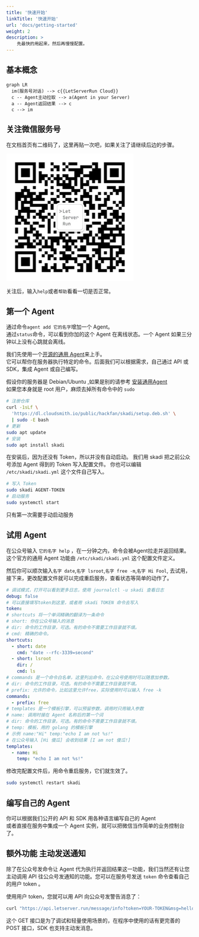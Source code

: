 ```yaml
---
title: '快速开始'
linkTitle: '快速开始'
url: 'docs/getting-started'
weight: 2
description: >
    先最快的用起来，然后再慢慢配置。
---
```


## 基本概念

```mermaid
graph LR
  im(服务号对话) --> c{{LetServerRun Cloud}}
  c -- Agent主动拉取 --> a(Agent in your Server)
  a -- Agent返回结果 --> c
  c --> im
```

## 关注微信服务号

在文档首页有二维码了，这里再贴一次吧，如果关注了请继续后边的步骤。

![二维码](qrcode.jpg)

关注后，输入`help`或者`帮助`看看一切是否正常。  

## 第一个 Agent

通过命令`agent add 它的名字`增加一个 Agent。  
通过`status`命令，可以看到你加的这个 Agent 在离线状态。一个 Agent 如果三分钟以上没有心跳就会离线。  

我们先使用一个[开源的通用 Agent](https://github.com/hack-fan/skadi-agent-shell)来上手。  
它可以帮你在服务器执行特定的命令。后面我们可以根据需求，自己通过 API 或 SDK，集成 Agent 或自己编写。

假设你的服务器是 Debian/Ubuntu ,如果是别的请参考 [安装通用Agent](/docs/basic/common-agent/)  
如果您本身就是 root 用户，麻烦去掉所有命令中的 `sudo`

```bash
# 注册仓库
curl -1sLf \
  'https://dl.cloudsmith.io/public/hackfan/skadi/setup.deb.sh' \
  | sudo -E bash
# 更新
sudo apt update
# 安装
sudo apt install skadi
```

在安装后，因为还没有 Token，所以并没有自动启动。
我们用 skadi 把之前公众号添加 Agent 得到的 Token 写入配置文件。
你也可以编辑 `/etc/skadi/skadi.yml` 这个文件自己写入。

```bash
# 写入 Token
sudo skadi AGENT-TOKEN
# 启动服务
sudo systemctl start
```

只有第一次需要手动启动服务

## 试用 Agent

在公众号输入 `它的名字 help` ，在一分钟之内，命令会被Agent拉走并返回结果。  
这个官方的通用 Agent 功能由 `/etc/skadi/skadi.yml` 这个配置文件定义。

然后你可以顺次输入`名字 date`,`名字 lsroot`,`名字 free -m`,`名字 Hi Fool`,
去试用，接下来，更改配置文件就可以完成重启服务，查看状态等简单的动作了。

```yaml
# 调试模式，打开可以看到更多日志，使用 journalctl -u skadi 查看日志
debug: false
# 可以直接填写token到这里，或者用 skadi TOKEN 命令去写入
token:
# shortcuts 将一个单词精确的翻译为一条命令
# short: 你在公众号输入的消息
# dir: 命令的工作目录，可选。有的命令不需要工作目录就不填。
# cmd: 精确的命令。
shortcuts:
  - short: date
    cmd: "date --rfc-3339=second"
  - short: lsroot
    dir: /
    cmd: ls
# commands 是一个命令白名单，这里列出命令，在公众号使用时可以随意加参数。
# dir: 命令的工作目录，可选。有的命令不需要工作目录就不填。
# prefix: 允许的命令，比如这里允许free，实际使用时可以输入 free -k
commands:
  - prefix: free
# templates 是一个模板引擎，可以预留参数，调用时只用输入参数
# name: 调用时接在 Agent 名称后的第一个词
# dir: 命令的工作目录，可选。有的命令不需要工作目录就不填。
# temp: 模板，用的 golang 的模板引擎
# 示例 name:"Hi" temp:"echo I am not %s!"
# 在公众号输入 [Hi 傻瓜] 会收到结果 [I am not 傻瓜!]
templates:
  - name: Hi
    temp: "echo I am not %s!"
```

修改完配置文件后，用命令重启服务，它们就生效了。

```bash
sudo systemctl restart skadi
```

## 编写自己的 Agent

你可以根据我们公开的 API 和 SDK 用各种语言编写自己的 Agent  
或者直接在服务中集成一个 Agent 实例，就可以把微信当作简单的业务控制台了。

## 额外功能 主动发送通知

除了在公众号发命令让 Agent 代为执行并返回结果这一功能，我们当然还有让您主动调用 API 往公众号发通知的功能。您可以在服务号发送 `token` 命令查看自己的用户 token 。

使用用户 token，您就可以用 API 向公众号发警告消息了：

```bash
curl "https://api.letserver.run/message/info?token=YOUR-TOKEN&msg=hello"
```

这个 GET 接口是为了调试和轻量使用场景的，在程序中使用的话有更完善的 POST 接口，SDK 也支持主动发消息。

